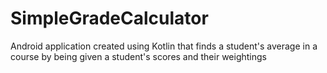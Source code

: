 # SimpleGradeCalculator
Android application created using Kotlin that finds a student's average in a course by being given a student's scores and their weightings
